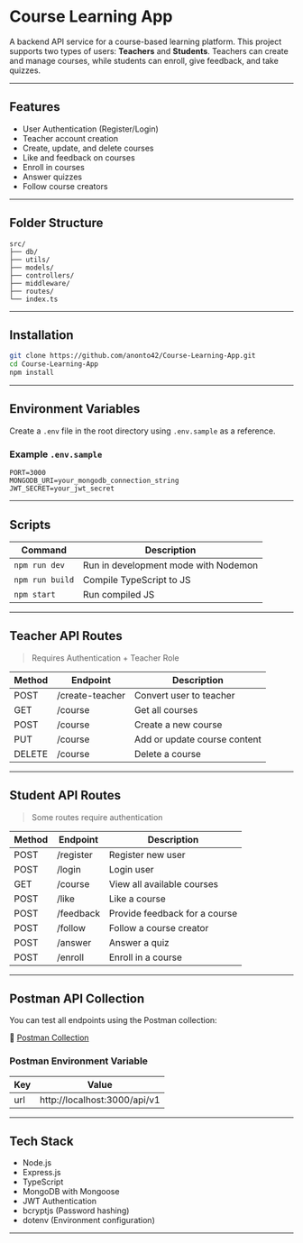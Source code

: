 # Course Learning App

A backend API service for a course-based learning platform. This project supports two types of users: **Teachers** and **Students**. Teachers can create and manage courses, while students can enroll, give feedback, and take quizzes.

---

## Features

- User Authentication (Register/Login)
-  Teacher account creation
- Create, update, and delete courses
- Like and feedback on courses
- Enroll in courses
- Answer quizzes
- Follow course creators

---

## Folder Structure

```
src/
├── db/
├── utils/ 
├── models/  
├── controllers/       
├── middleware/        
├── routes/            
└── index.ts       
```

---

## Installation

```bash
git clone https://github.com/anonto42/Course-Learning-App.git
cd Course-Learning-App
npm install
```

---

## Environment Variables

Create a `.env` file in the root directory using `.env.sample` as a reference.

### Example `.env.sample`

```env
PORT=3000
MONGODB_URI=your_mongodb_connection_string
JWT_SECRET=your_jwt_secret
```

---

## Scripts

| Command        | Description                         |
|----------------|-------------------------------------|
| `npm run dev`  | Run in development mode with Nodemon |
| `npm run build`| Compile TypeScript to JS            |
| `npm start`    | Run compiled JS      |

---

## Teacher API Routes
> Requires Authentication + Teacher Role

| Method | Endpoint         | Description                        |
|--------|------------------|------------------------------------|
| POST   | /create-teacher  | Convert user to teacher            |
| GET    | /course          | Get all courses                    |
| POST   | /course          | Create a new course                |
| PUT    | /course          | Add or update course content       |
| DELETE | /course          | Delete a course                    |

---

## Student API Routes

> Some routes require authentication

| Method | Endpoint    | Description                          |
|--------|-------------|--------------------------------------|
| POST   | /register   | Register new user                    |
| POST   | /login      | Login user                           |
| GET    | /course     | View all available courses           |
| POST   | /like       | Like a course                        |
| POST   | /feedback   | Provide feedback for a course        |
| POST   | /follow     | Follow a course creator              |
| POST   | /answer     | Answer a quiz                        |
| POST   | /enroll     | Enroll in a course                   |

---

## Postman API Collection

You can test all endpoints using the Postman collection:

🔗 [Postman Collection](https://www.postman.com/chunter-7856/workspace/api/collection/33655642-569e8f97-d577-4c43-8883-378b3b46382d?action=share&creator=33655642)

### Postman Environment Variable

| Key | Value |
|-----|-------|
| url | http://localhost:3000/api/v1 |

---

## Tech Stack

- Node.js
- Express.js
- TypeScript
- MongoDB with Mongoose
- JWT Authentication
- bcryptjs (Password hashing)
- dotenv (Environment configuration)

---